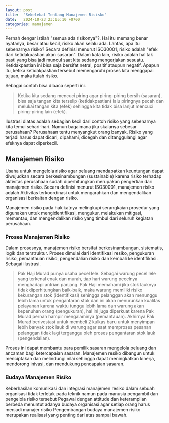 ```yaml
---
layout: post
title:  "Sekelebat Tentang Manajemen Risisko"
date:   2024-10-23 23:05:10 +0700
categories: manajemen
---
```

Pernah dengar istilah "semua ada risikonya"?. Hal itu memang benar nyatanya, besar atau kecil, risiko akan selalu ada. Lantas, apa itu sebenarnya risiko? Secara definisi menurut ISO30001, risiko adalah "efek dari ketidakpastian akan sasaran". Dalam kata lain, risiko adalah hal tak pasti yang bisa jadi muncul saat kita sedang mengerjakan sesuatu. Ketidakpastian ini bisa saja bersifat netral, positif ataupun negatif. Apapun itu, ketika ketidakpastian tersebut memengaruhi proses kita menggapai tujuan, maka itulah risiko.

Sebagai contoh bisa dibaca seperti ini.

> Ketika kita sedang mencuci piring agar piring-piring bersih (sasaran), bisa saja tangan kita terselip (ketidakpastian) lalu piringnya pecah dan melukai tangan kita (efek) sehingga kita tidak bisa lanjut mencuci piring-piring lain (efek).

Ilustrasi diatas adalah sebagian kecil dari contoh risiko yang sebenarnya kita temui sehari-hari. Namun bagaimana jika skalanya sebesar perusahaan? Perusahaan tentu menyangkut orang banyak. Risiko yang terjadi harus dapat dicari, dipahami, dicegah dan ditanggulangi agar efeknya dapat diperkecil.

## Manajemen Risiko
Usaha untuk mengelola risiko agar peluang mendapatkan keuntungan dapat diwujudkan secara berkesinambungan (sustainable) karena risiko terhadap aktivitas perusahaan sudah diperhitungkan merupakan pengertian dari manajemen risiko. Secara definisi menurut ISO30001, manajemen risiko adalah Aktivitas terkoordinasi untuk mengarahkan dan mengendalikan organisasi berkaitan dengan risiko.

Manajemen risiko pada hakikatnya melingkupi serangkaian prosedur yang digunakan untuk mengidentifikasi, mengukur, melakukan mitigasi, memantau, dan mengendalikan risiko yang timbul dari seluruh kegiatan perusahaan.

### Proses Manajemen Risiko
Dalam prosesnya, manajemen risiko bersifat berkesinambungan, sistematis, logik dan terstruktur.
Proses dimulai dari identifikasi resiko, pengukuran risiko, pemantauan risiko, pengendalian risiko dan kembali ke identifikasi.
Sebagai ilustrasi.

> Pak Haji Murad punya usaha pecel lele. Sebagai warung pecel lele yang terkenal enak dan murah, tiap hari warung pecelnya menghadapi antrian panjang. Pak Haji memahami jika stok lauknya tidak diperhitungkan baik-baik, maka warung memiliki risiko kekurangan stok (identifikasi) sehingga pelanggan akan menunggu lebih lama untuk pengantaran stok dan ini akan menurunkan kualitas pelayanan karena waktu tunggu lebih lama dan warung akan kepenuhan orang (pengukuran), hal ini juga diperkuat karena Pak Murad pernah hampir mengalaminya (pemantauan). Akhirnya Pak Murad berivestasi untuk membeli 2 kulkas baru untuk menyimpan lebih banyak stok lauk di warung agar saat memproses pesanan pelanggan tidak lagi terganggu oleh proses pengantaran stok lauk (pengendalian).

Proses ini dapat  membantu para pemilik sasaran mengelola peluang dan ancaman bagi ketercapaian sasaran.
Manajemen resiko dibangun untuk menciptakan dan melindungi nilai sehingga dapat meningkatkan kinerja, mendorong inivasi, dan mendukung pencapaian sasaran.

### Budaya Manajemen Risiko
Keberhasilan komunikasi dan integrasi manajemen resiko dalam sebuah organisasi tidak terletak pada teknik namun pada manusia pengambil dan pengelola risiko tersebut
Pegawai dengan attitude dan keterampilan berbeda menuntut adanya budaya organisasi agar setiap orang harus menjadi manajer risiko
Pengembangan budaya manajemen risiko merupakan realisasi yang penting dari atas sampai bawah.

